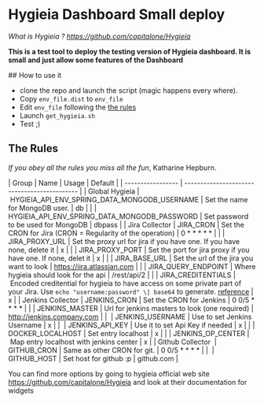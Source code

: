 # Hygieia Dashboard Small deploy

*What is Hygieia ? https://github.com/capitalone/Hygieia*

**This is a test tool to deploy the testing version of Hygieia dashboard. It is small and just allow some features of the Dashboard**

## How to use it

- clone the repo and launch the script (magic happens every where).
- Copy `env_file.dist` to `env_file`
- Edit `env_file` following the [the rules](#the-rules)
- Launch `get_hygieia.sh`
- Test ;)

## The Rules

*If you obey all the rules you miss all the fun*, Katharine Hepburn.

| Group             | Name                                         | Usage | Default |
| ----------------- | -------------------------------------------- |
| Global Hygieia    | HYGIEIA_API_ENV_SPRING_DATA_MONGODB_USERNAME | Set the name for MongoDB user. | db |
|                   | HYGIEIA_API_ENV_SPRING_DATA_MONGODB_PASSWORD | Set password to be used for MongoDB | dbpass |
| Jira Collector    | JIRA_CRON | Set the CRON for Jira (CRON = Regularity of the operation) | 0 * * * * * |
|                   | JIRA_PROXY_URL | Set the proxy url for jira if you have one. If you have none, delete it | x |
|                   | JIRA_PROXY_PORT | Set the port for jira proxy if you have one. If none, delet it | x |
|                   | JIRA_BASE_URL | Set the url of the jira you want to look | https://jira.atlassian.com |
|                   | JIRA_QUERY_ENDPOINT | Where hygieia should look for the api | /rest/api/2 |
|                   | JIRA_CREDITENTIALS | Encoded creditential for hygieia to have access on some private part of your Jira. Use `echo "username:password" \| base64` to generate. [reference](https://www.base64decode.org/) | x |
| Jenkins Collector | JENKINS_CRON | Set the CRON for Jenkins | 0 0/5 * * * * |
|                   | JENKINS_MASTER | Url for jenkins masters to look (one required) | http://jenkins.company.com |
|                   | JENKINS_USERNAME | Use to set Jenkins Username | x |
|                   | JENKINS_API_KEY  | Use it to set Api Key if needed | x |
|                   | DOCKER_LOCALHOST | Set entry localhost | x |
|                   | JENKINS_OP_CENTER | Map entry localhost with jenkins center | x |
| Github Collector  | GITHUB_CRON | Same as other CRON for git. | 0 0/5 * * * * |
|                   | GITHUB_HOST | Set host for github :p | github.com |

You can find more options by going to hygieia official web site https://github.com/capitalone/Hygieia and look at their documentation for widgets
